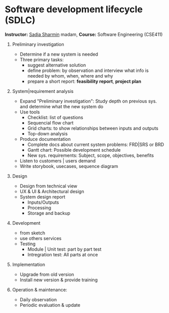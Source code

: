 # Software development lifecycle (SDLC)
**Instructor:** [Sadia Sharmin](https://www.researchgate.net/profile/Sadia_Sharmin3) madam, **Course:** Software Engineering (CSE411) 

1. Preliminary investigation
   - Determine if a new system is needed
   - Three primary tasks:
     - suggest alternative solution
     - define problem: by observation and interview what info is needed by whom, when, where and why
     - prepare a short report: **feasibility report**, **project plan**
2. System|requirement analysis
   - Expand "Preliminary investigation": Study depth on previous sys. and determine what the new system do
   - Use tools
     - Checklist: list of questions
     - Sequencial flow chart
     - Grid charts: to show relationships between inputs and outputs
     - Top-down analysis
   - Produce documentation
     - Complete docs about current system problems: FRD|SRS or BRD
     - Gantt chart: Possible development schedule
     - New sys. requirements: Subject, scope, objectives, benefits 
   - Listen to customers | users demand
   - Write storybook, usecases, sequence diagram
   
3. Design
   - Design from technical view
   - UX & UI & Architectural design
   - System design report
     - Inputs/Outputs
     - Processing
     - Storage and backup
4. Development
   - from sketch
   - use others services
   - Testing
     - Module | Unit test: part by part test
     - Intregration test: All parts at once
5. Implementation
   - Upgrade from old version
   - Install new version & provide training
6. Operation & maintenance: 
   - Daily observation
   - Periodic evaluation & update
